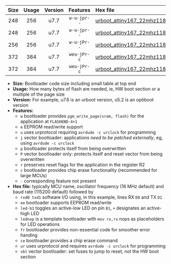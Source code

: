 |Size|Usage|Version|Features|Hex file|
|:-:|:-:|:-:|:-:|:--|
|248|256|u7.7|`w-u-jpr--`|[urboot_attiny167_22mhz1184_460800bps_rxb6_txb3_led+b1_ur_vbl.hex](https://raw.githubusercontent.com/stefanrueger/urboot.hex/main/mcus/attiny167/fcpu_22mhz1184/460800_bps/urboot_attiny167_22mhz1184_460800bps_rxb6_txb3_led+b1_ur_vbl.hex)|
|248|256|u7.7|`w-u-jpr--`|[urboot_attiny167_22mhz1184_460800bps_rxb6_txb3_lednop_ur_vbl.hex](https://raw.githubusercontent.com/stefanrueger/urboot.hex/main/mcus/attiny167/fcpu_22mhz1184/460800_bps/urboot_attiny167_22mhz1184_460800bps_rxb6_txb3_lednop_ur_vbl.hex)|
|256|256|u7.7|`w-u-jPr--`|[urboot_attiny167_22mhz1184_460800bps_rxb6_txb3_ur_vbl.hex](https://raw.githubusercontent.com/stefanrueger/urboot.hex/main/mcus/attiny167/fcpu_22mhz1184/460800_bps/urboot_attiny167_22mhz1184_460800bps_rxb6_txb3_ur_vbl.hex)|
|372|384|u7.7|`weu-jPr-c`|[urboot_attiny167_22mhz1184_460800bps_rxb6_txb3_ee_led+b1_fr_ce_ur_vbl.hex](https://raw.githubusercontent.com/stefanrueger/urboot.hex/main/mcus/attiny167/fcpu_22mhz1184/460800_bps/urboot_attiny167_22mhz1184_460800bps_rxb6_txb3_ee_led+b1_fr_ce_ur_vbl.hex)|
|372|384|u7.7|`weu-jPr-c`|[urboot_attiny167_22mhz1184_460800bps_rxb6_txb3_ee_lednop_fr_ce_ur_vbl.hex](https://raw.githubusercontent.com/stefanrueger/urboot.hex/main/mcus/attiny167/fcpu_22mhz1184/460800_bps/urboot_attiny167_22mhz1184_460800bps_rxb6_txb3_ee_lednop_fr_ce_ur_vbl.hex)|

- **Size:** Bootloader code size including small table at top end
- **Usage:** How many bytes of flash are needed, ie, HW boot section or a multiple of the page size
- **Version:** For example, u7.6 is an urboot version, o5.2 is an optiboot version
- **Features:**
  + `w` bootloader provides `pgm_write_page(sram, flash)` for the application at `FLASHEND-4+1`
  + `e` EEPROM read/write support
  + `u` uses urprotocol requiring `avrdude -c urclock` for programming
  + `j` vector bootloader: applications *need to be patched externally*, eg, using `avrdude -c urclock`
  + `p` bootloader protects itself from being overwritten
  + `P` vector bootloader only: protects itself and reset vector from being overwritten
  + `r` preserves reset flags for the application in the register R2
  + `c` bootloader provides chip erase functionality (recommended for large MCUs)
  + `-` corresponding feature not present
- **Hex file:** typically MCU name, oscillator frequency (16 MHz default) and baud rate (115200 default) followed by
  + `rxd0 txd1` software I/O using, in this example, lines RX `D0` and TX `D1`
  + `ee` bootloader supports EEPROM read/write
  + `led-b1` toggles an active-low LED on pin `B1`, `+` designates an active-high LED
  + `lednop` is a template bootloader with `mov rx,rx` nops as placeholders for LED operations
  + `fr` bootloader provides non-essential code for smoother error handing
  + `ce` bootloader provides a chip erase command
  + `ur` uses urprotocol and requires `avrdude -c urclock` for programming
  + `vbl` vector bootloader: set fuses to jump to reset, not the HW boot section
